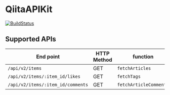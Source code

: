 # QiitaAPIKit
[![BuildStatus](https://github.com/ry-itto/QiitaAPIKit/workflows/push_on_master/badge.svg)](https://github.com/ry-itto/QiitaAPIKit/actions?workflow=push_on_master)

## Supported APIs
|End point|HTTP Method|function|
|--|--|--|
|`/api/v2/items`|GET|`fetchArticles`|
|`/api/v2/items/:item_id/likes`|GET|`fetchTags`|
|`/api/v2/items/:item_id/comments`|GET|`fetchArticleComments`|